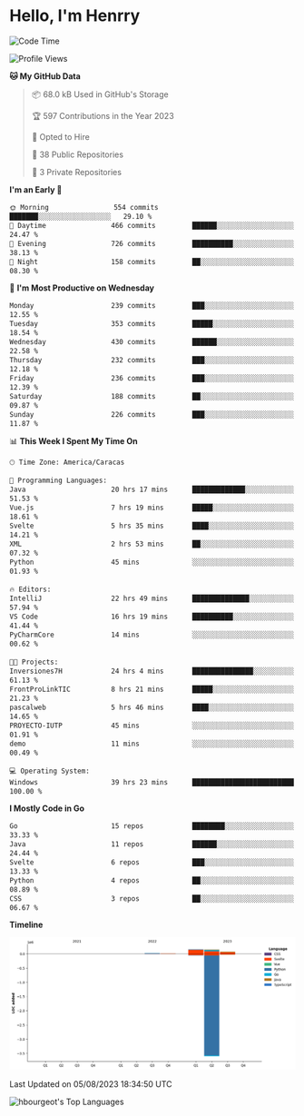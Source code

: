 # Hello, I'm Henrry

<!--START_SECTION:waka-->
![Code Time](http://img.shields.io/badge/Code%20Time-906%20hrs%2028%20mins-blue)

![Profile Views](http://img.shields.io/badge/Profile%20Views-0-blue)

**🐱 My GitHub Data** 

> 📦 68.0 kB Used in GitHub's Storage 
 > 
> 🏆 597 Contributions in the Year 2023
 > 
> 💼 Opted to Hire
 > 
> 📜 38 Public Repositories 
 > 
> 🔑 3 Private Repositories 
 > 
**I'm an Early 🐤** 

```text
🌞 Morning                554 commits         ███████░░░░░░░░░░░░░░░░░░   29.10 % 
🌆 Daytime                466 commits         ██████░░░░░░░░░░░░░░░░░░░   24.47 % 
🌃 Evening                726 commits         ██████████░░░░░░░░░░░░░░░   38.13 % 
🌙 Night                  158 commits         ██░░░░░░░░░░░░░░░░░░░░░░░   08.30 % 
```
📅 **I'm Most Productive on Wednesday** 

```text
Monday                   239 commits         ███░░░░░░░░░░░░░░░░░░░░░░   12.55 % 
Tuesday                  353 commits         █████░░░░░░░░░░░░░░░░░░░░   18.54 % 
Wednesday                430 commits         ██████░░░░░░░░░░░░░░░░░░░   22.58 % 
Thursday                 232 commits         ███░░░░░░░░░░░░░░░░░░░░░░   12.18 % 
Friday                   236 commits         ███░░░░░░░░░░░░░░░░░░░░░░   12.39 % 
Saturday                 188 commits         ██░░░░░░░░░░░░░░░░░░░░░░░   09.87 % 
Sunday                   226 commits         ███░░░░░░░░░░░░░░░░░░░░░░   11.87 % 
```


📊 **This Week I Spent My Time On** 

```text
🕑︎ Time Zone: America/Caracas

💬 Programming Languages: 
Java                     20 hrs 17 mins      █████████████░░░░░░░░░░░░   51.53 % 
Vue.js                   7 hrs 19 mins       █████░░░░░░░░░░░░░░░░░░░░   18.61 % 
Svelte                   5 hrs 35 mins       ████░░░░░░░░░░░░░░░░░░░░░   14.21 % 
XML                      2 hrs 53 mins       ██░░░░░░░░░░░░░░░░░░░░░░░   07.32 % 
Python                   45 mins             ░░░░░░░░░░░░░░░░░░░░░░░░░   01.93 % 

🔥 Editors: 
IntelliJ                 22 hrs 49 mins      ██████████████░░░░░░░░░░░   57.94 % 
VS Code                  16 hrs 19 mins      ██████████░░░░░░░░░░░░░░░   41.44 % 
PyCharmCore              14 mins             ░░░░░░░░░░░░░░░░░░░░░░░░░   00.62 % 

🐱‍💻 Projects: 
Inversiones7H            24 hrs 4 mins       ███████████████░░░░░░░░░░   61.13 % 
FrontProLinkTIC          8 hrs 21 mins       █████░░░░░░░░░░░░░░░░░░░░   21.23 % 
pascalweb                5 hrs 46 mins       ████░░░░░░░░░░░░░░░░░░░░░   14.65 % 
PROYECTO-IUTP            45 mins             ░░░░░░░░░░░░░░░░░░░░░░░░░   01.91 % 
demo                     11 mins             ░░░░░░░░░░░░░░░░░░░░░░░░░   00.49 % 

💻 Operating System: 
Windows                  39 hrs 23 mins      █████████████████████████   100.00 % 
```

**I Mostly Code in Go** 

```text
Go                       15 repos            ████████░░░░░░░░░░░░░░░░░   33.33 % 
Java                     11 repos            ██████░░░░░░░░░░░░░░░░░░░   24.44 % 
Svelte                   6 repos             ███░░░░░░░░░░░░░░░░░░░░░░   13.33 % 
Python                   4 repos             ██░░░░░░░░░░░░░░░░░░░░░░░   08.89 % 
CSS                      3 repos             ██░░░░░░░░░░░░░░░░░░░░░░░   06.67 % 
```



**Timeline**

![Lines of Code chart](https://raw.githubusercontent.com/hbourgeot/hbourgeot/main/assets/bar_graph.png)


 Last Updated on 05/08/2023 18:34:50 UTC
<!--END_SECTION:waka-->

![hbourgeot's Top Languages](https://github-readme-stats.vercel.app/api/top-langs/?username=hbourgeot&theme=transparent&show_icons=true&hide_border=false&layout=donut&hide=css)
